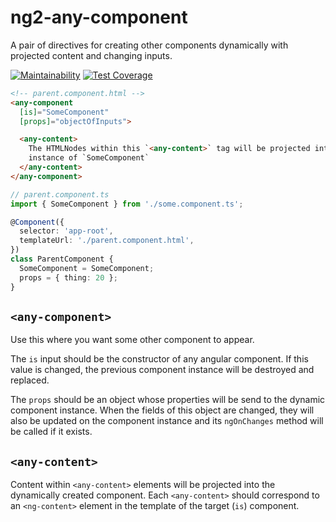 # ng2-any-component

A pair of directives for creating other components dynamically with projected
content and changing inputs.

[![Maintainability](https://api.codeclimate.com/v1/badges/f8d60c47db39fe38cbc9/maintainability)](https://codeclimate.com/github/taye/ng-any-component/maintainability)
[![Test Coverage](https://api.codeclimate.com/v1/badges/f8d60c47db39fe38cbc9/test_coverage)](https://codeclimate.com/github/taye/ng-any-component/test_coverage)

```html
<!-- parent.component.html -->
<any-component
  [is]="SomeComponent"
  [props]="objectOfInputs">

  <any-content>
    The HTMLNodes within this `<any-content>` tag will be projected into an
    instance of `SomeComponent`
  </any-content>
</any-component>
```

```typescript
// parent.component.ts
import { SomeComponent } from './some.component.ts';

@Component({
  selector: 'app-root',
  templateUrl: './parent.component.html',
})
class ParentComponent {
  SomeComponent = SomeComponent;
  props = { thing: 20 };
}
```

## `<any-component>`

Use this where you want some other component to appear.

The `is` input should be the constructor of any angular component. If this value
is changed, the previous component instance will be destroyed and replaced.

The `props` should be an object whose properties will be send to the dynamic
component instance. When the fields of this object are changed, they will also
be updated on the component instance and its `ngOnChanges` method will be called
if it exists.

## `<any-content>`

Content within `<any-content>` elements will be projected into the dynamically
created component. Each `<any-content>` should correspond to an `<ng-content>`
element in the template of the target (`is`) component.
